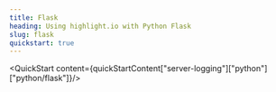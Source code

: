 ```yaml
---
title: Flask
heading: Using highlight.io with Python Flask
slug: flask
quickstart: true
---
```


<QuickStart content={quickStartContent["server-logging"]["python"]["python/flask"]}/>
